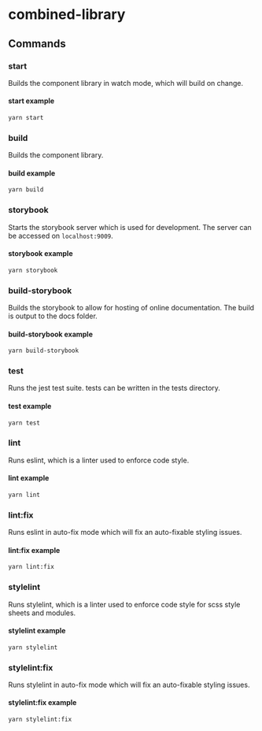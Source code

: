 # combined-library

## Commands

### start

Builds the component library in watch mode, which will build on change.

#### start example

```bash
yarn start
```

### build

Builds the component library.

#### build example

```bash
yarn build
```

### storybook

Starts the storybook server which is used for development.
The server can be accessed on `localhost:9009`.

#### storybook example

```bash
yarn storybook
```

### build-storybook

Builds the storybook to allow for hosting of online documentation.
The build is output to the docs folder.

#### build-storybook example

```bash
yarn build-storybook
```

### test

Runs the jest test suite. tests can be written in the tests directory.

#### test example

```bash
yarn test
```

### lint

Runs eslint, which is a linter used to enforce code style.

#### lint example

```bash
yarn lint
```

### lint:fix

Runs eslint in auto-fix mode which will fix an auto-fixable styling issues.

#### lint:fix example

```bash
yarn lint:fix
```

### stylelint

Runs stylelint, which is a linter used to enforce code style for scss style sheets and modules.

#### stylelint example

```bash
yarn stylelint
```

### stylelint:fix

Runs stylelint in auto-fix mode which will fix an auto-fixable styling issues.

#### stylelint:fix example

```bash
yarn stylelint:fix
```

